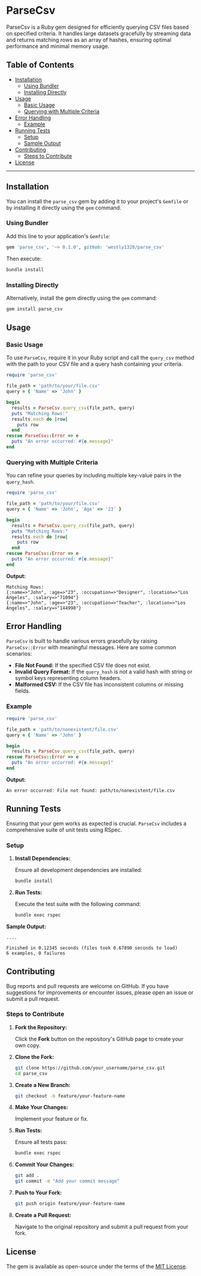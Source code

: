 # ParseCsv

ParseCsv is a Ruby gem designed for efficiently querying CSV files based on specified criteria. It handles large datasets gracefully by streaming data and returns matching rows as an array of hashes, ensuring optimal performance and minimal memory usage.

## Table of Contents

- [Installation](#installation)
    - [Using Bundler](#using-bundler)
    - [Installing Directly](#installing-directly)
- [Usage](#usage)
    - [Basic Usage](#basic-usage)
    - [Querying with Multiple Criteria](#querying-with-multiple-criteria)
- [Error Handling](#error-handling)
    - [Example](#example)
- [Running Tests](#running-tests)
    - [Setup](#setup)
    - [Sample Output](#sample-output)
- [Contributing](#contributing)
    - [Steps to Contribute](#steps-to-contribute)
- [License](#license)

---

## Installation

You can install the `parse_csv` gem by adding it to your project's `Gemfile` or by installing it directly using the `gem` command.

### Using Bundler

Add this line to your application's `Gemfile`:

```ruby
gem 'parse_csv', '~> 0.1.0', github: 'westly1320/parse_csv'
```

Then execute:

```bash
bundle install
```

### Installing Directly

Alternatively, install the gem directly using the `gem` command:

```bash
gem install parse_csv
```

## Usage

### Basic Usage

To use `ParseCsv`, require it in your Ruby script and call the `query_csv` method with the path to your CSV file and a query hash containing your criteria.

```ruby
require 'parse_csv'

file_path = 'path/to/your/file.csv'
query = { 'Name' => 'John' }

begin
  results = ParseCsv.query_csv(file_path, query)
  puts "Matching Rows:"
  results.each do |row|
    puts row
  end
rescue ParseCsv::Error => e
  puts "An error occurred: #{e.message}"
end
```

### Querying with Multiple Criteria

You can refine your queries by including multiple key-value pairs in the `query_hash`.

```ruby
require 'parse_csv'

file_path = 'path/to/your/file.csv'
query = { 'Name' => 'John', 'Age' => '23' }

begin
  results = ParseCsv.query_csv(file_path, query)
  puts "Matching Rows:"
  results.each do |row|
    puts row
  end
rescue ParseCsv::Error => e
  puts "An error occurred: #{e.message}"
end
```

**Output:**

```
Matching Rows:
{:name=>"John", :age=>"23", :occupation=>"Designer", :location=>"Los Angeles", :salary=>"71094"}
{:name=>"John", :age=>"23", :occupation=>"Teacher", :location=>"Los Angeles", :salary=>"144998"}
```

## Error Handling

`ParseCsv` is built to handle various errors gracefully by raising `ParseCsv::Error` with meaningful messages. Here are some common scenarios:

- **File Not Found:** If the specified CSV file does not exist.
- **Invalid Query Format:** If the `query_hash` is not a valid hash with string or symbol keys representing column headers.
- **Malformed CSV:** If the CSV file has inconsistent columns or missing fields.

### Example

```ruby
require 'parse_csv'

file_path = 'path/to/nonexistent/file.csv'
query = { 'Name' => 'John' }

begin
  results = ParseCsv.query_csv(file_path, query)
rescue ParseCsv::Error => e
  puts "An error occurred: #{e.message}"
end
```

**Output:**

```
An error occurred: File not found: path/to/nonexistent/file.csv
```

## Running Tests

Ensuring that your gem works as expected is crucial. `ParseCsv` includes a comprehensive suite of unit tests using RSpec.

### Setup

1. **Install Dependencies:**

   Ensure all development dependencies are installed:

   ```bash
   bundle install
   ```

2. **Run Tests:**

   Execute the test suite with the following command:

   ```bash
   bundle exec rspec
   ```

**Sample Output:**

```
....

Finished in 0.12345 seconds (files took 0.67890 seconds to load)
6 examples, 0 failures
```

## Contributing

Bug reports and pull requests are welcome on GitHub. If you have suggestions for improvements or encounter issues, please open an issue or submit a pull request.

### Steps to Contribute

1. **Fork the Repository:**

   Click the **Fork** button on the repository's GitHub page to create your own copy.

2. **Clone the Fork:**

   ```bash
   git clone https://github.com/your_username/parse_csv.git
   cd parse_csv
   ```

3. **Create a New Branch:**

   ```bash
   git checkout -b feature/your-feature-name
   ```

4. **Make Your Changes:**

   Implement your feature or fix.

5. **Run Tests:**

   Ensure all tests pass:

   ```bash
   bundle exec rspec
   ```

6. **Commit Your Changes:**

   ```bash
   git add .
   git commit -m "Add your commit message"
   ```

7. **Push to Your Fork:**

   ```bash
   git push origin feature/your-feature-name
   ```

8. **Create a Pull Request:**

   Navigate to the original repository and submit a pull request from your fork.

## License

The gem is available as open-source under the terms of the [MIT License](LICENSE.txt).
